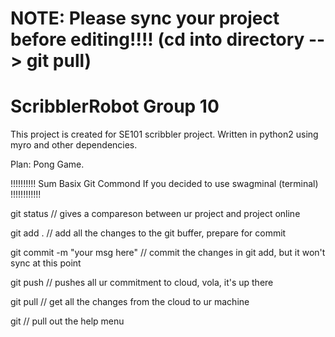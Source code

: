 NOTE: Please sync your project before editing!!!! (cd into directory --> git pull)
=================================================

ScribblerRobot Group 10
===============

This project is created for SE101 scribbler project. Written in python2 using myro and other dependencies.

Plan:  Pong Game. 






!!!!!!!!!! Sum Basix Git Commond If you decided to use swagminal (terminal) !!!!!!!!!!!!

git status // gives a compareson between ur project and project online

git add . // add all the changes to the git buffer, prepare for commit

git commit -m "your msg here" // commit the changes in git add, but it won't sync at this point

git push // pushes all ur commitment to cloud, vola, it's up there

git pull // get all the changes from the cloud to ur machine

git // pull out the help menu
